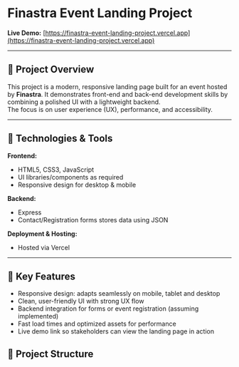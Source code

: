# Finastra Event Landing Project

**Live Demo:** [https://finastra-event-landing-project.vercel.app](https://finastra-event-landing-project.vercel.app)

---

## 💼 Project Overview  
This project is a modern, responsive landing page built for an event hosted by **Finastra**. It demonstrates front-end and back-end development skills by combining a polished UI with a lightweight backend.  
The focus is on user experience (UX), performance, and accessibility.

---

## 🔧 Technologies & Tools  
**Frontend:**
- HTML5, CSS3, JavaScript  
- UI libraries/components as required  
- Responsive design for desktop & mobile  

**Backend:**
- Express  
- Contact/Registration forms stores data using JSON 

**Deployment & Hosting:**
- Hosted via Vercel   

---

## 🎯 Key Features  
- Responsive design: adapts seamlessly on mobile, tablet and desktop  
- Clean, user-friendly UI with strong UX flow  
- Backend integration for forms or event registration (assuming implemented)  
- Fast load times and optimized assets for performance  
- Live demo link so stakeholders can view the landing page in action  


## 📂 Project Structure  
